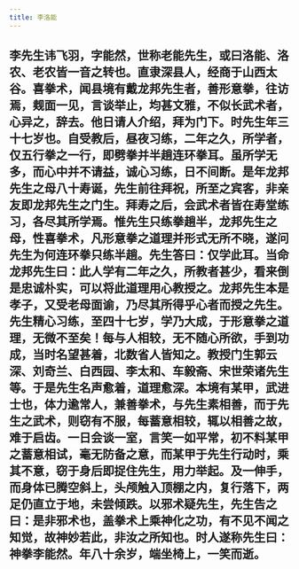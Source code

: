 ```yaml
---
title: 李洛能
---
```


## 李先生讳飞羽，字能然，世称老能先生，或曰洛能、洛农、老农皆一音之转也。直隶深县人，经商于山西太谷。喜拳术，闻县境有戴龙邦先生者，善形意拳，往访焉，觌面一见，言谈举止，均甚文雅，不似长武术者，心异之，辞去。他日请人介绍，拜为门下。时先生年三十七岁也。自受教后，昼夜习练，二年之久，所学者，仅五行拳之一行，即劈拳并半趟连环拳耳。虽所学无多，而心中并不请益，诚心习练，日不间断。是年龙邦先生之母八十寿诞，先生前往拜祝，所至之宾客，非亲友即龙邦先生之门生。拜寿之后，会武术者皆在寿堂练习，各尽其所学焉。惟先生只练拳趟半，龙邦先生之母，性喜拳术，凡形意拳之道理并形式无所不晓，遂问先生为何连环拳只练半趟。先生答曰：仅学此耳。当命龙邦先生曰：此人学有二年之久，所教者甚少，看来倒是忠诚朴实，可以将此道理用心教授之。龙邦先生本是孝子，又受老母面谕，乃尽其所得乎心者而授之先生。先生精心习练，至四十七岁，学乃大成，于形意拳之道理，无微不至矣！每与人相较，无不随心所欲，手到功成，当时名望甚着，北数省人皆知之。教授门生郭云深、刘奇兰、白西园、李太和、车毅斋、宋世荣诸先生等。于是先生名声愈着，道理愈深。本境有某甲，武进士也，体力逾常人，兼善拳术，与先生素相善，而于先生之武术，则窃有不服，每蓄意相较，辄以相善之故，难于启齿。一日会谈一室，言笑一如平常，初不料某甲之蓄意相试，毫无防备之意，而某甲于先生行动时，乘其不意，窃于身后即捉住先生，用力举起。及一伸手，而身体已腾空斜上，头颅触入顶棚之内，复行落下，两足仍直立于地，未尝倾跌。以邪术疑先生，先生告之曰：是非邪术也，盖拳术上乘神化之功，有不见不闻之知觉，故神妙若此，非汝之所知也。时人遂称先生曰：神拳李能然。年八十余岁，端坐椅上，一笑而逝。

##